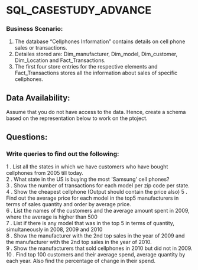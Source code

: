 # SQL_CASESTUDY_ADVANCE
### Business Scenario:  
1. The database “Cellphones Information” contains details on  cell phone sales or transactions.   
2. Detailes stored are: Dim_manufacturer, Dim_model, Dim_customer, Dim_Location and Fact_Transactions.   
3. The first four store entries for the respective elements and Fact_Transactions stores all the information about sales of specific cellphones.  

## Data Availability: 
Assume that you do not have access to the data. Hence, create a schema based on the representation below to work on the ptoject.

## Questions:     
### Write queries to find out the following:   
1 . List all the states in which we have customers who have bought cellphones  from 2005 till today.   
2 . What state in the US is buying the most 'Samsung' cell phones?   
3 . Show the number of transactions for each model per zip code per state.        
4 . Show the cheapest cellphone (Output should contain the price also) 
5 . Find out the average price for each model in the top5 manufacturers in  terms of sales quantity and order by average price.   
6 . List the names of the customers and the average amount spent in 2009,  where the average is higher than 500  
7 . List if there is any model that was in the top 5 in terms of quantity,  simultaneously in 2008, 2009 and 2010   
8 . Show the manufacturer with the 2nd top sales in the year of 2009 and the  manufacturer with the 2nd top sales in the year of 2010.   
9 . Show the manufacturers that sold cellphones in 2010 but did not in 2009.   
10 . Find top 100 customers and their average spend, average quantity by each  year. Also find the percentage of change in their spend. 

